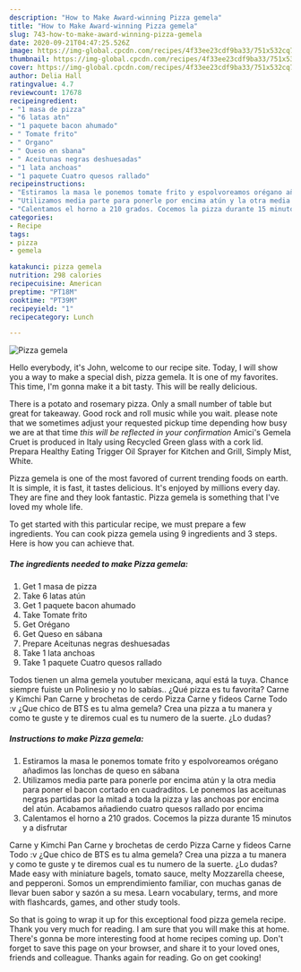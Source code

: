 ```yaml
---
description: "How to Make Award-winning Pizza gemela"
title: "How to Make Award-winning Pizza gemela"
slug: 743-how-to-make-award-winning-pizza-gemela
date: 2020-09-21T04:47:25.526Z
image: https://img-global.cpcdn.com/recipes/4f33ee23cdf9ba33/751x532cq70/pizza-gemela-foto-principal.jpg
thumbnail: https://img-global.cpcdn.com/recipes/4f33ee23cdf9ba33/751x532cq70/pizza-gemela-foto-principal.jpg
cover: https://img-global.cpcdn.com/recipes/4f33ee23cdf9ba33/751x532cq70/pizza-gemela-foto-principal.jpg
author: Delia Hall
ratingvalue: 4.7
reviewcount: 17678
recipeingredient:
- "1 masa de pizza"
- "6 latas atn"
- "1 paquete bacon ahumado"
- " Tomate frito"
- " Organo"
- " Queso en sbana"
- " Aceitunas negras deshuesadas"
- "1 lata anchoas"
- "1 paquete Cuatro quesos rallado"
recipeinstructions:
- "Estiramos la masa le ponemos tomate frito y espolvoreamos orégano añadimos las lonchas de queso en sábana"
- "Utilizamos media parte para ponerle por encima atún y la otra media para poner el bacon cortado en cuadraditos. Le ponemos las aceitunas negras partidas por la mitad a toda la pizza y las anchoas por encima del atún. Acabamos añadiendo cuatro quesos rallado por encima"
- "Calentamos el horno a 210 grados. Cocemos la pizza durante 15 minutos y a disfrutar"
categories:
- Recipe
tags:
- pizza
- gemela

katakunci: pizza gemela 
nutrition: 298 calories
recipecuisine: American
preptime: "PT18M"
cooktime: "PT39M"
recipeyield: "1"
recipecategory: Lunch

---
```



![Pizza gemela](https://img-global.cpcdn.com/recipes/4f33ee23cdf9ba33/751x532cq70/pizza-gemela-foto-principal.jpg)

Hello everybody, it's John, welcome to our recipe site. Today, I will show you a way to make a special dish, pizza gemela. It is one of my favorites. This time, I'm gonna make it a bit tasty. This will be really delicious.

There is a potato and rosemary pizza. Only a small number of table but great for takeaway. Good rock and roll music while you wait. please note that we sometimes adjust your requested pickup time depending how busy we are at that time *this will be reflected in your confirmation* Amici&#39;s Gemela Cruet is produced in Italy using Recycled Green glass with a cork lid. Prepara Healthy Eating Trigger Oil Sprayer for Kitchen and Grill, Simply Mist, White.

Pizza gemela is one of the most favored of current trending foods on earth. It is simple, it is fast, it tastes delicious. It's enjoyed by millions every day. They are fine and they look fantastic. Pizza gemela is something that I've loved my whole life.


To get started with this particular recipe, we must prepare a few ingredients. You can cook pizza gemela using 9 ingredients and 3 steps. Here is how you can achieve that.

<!--inarticleads1-->

##### The ingredients needed to make Pizza gemela:

1. Get 1 masa de pizza
1. Take 6 latas atún
1. Get 1 paquete bacon ahumado
1. Take  Tomate frito
1. Get  Orégano
1. Get  Queso en sábana
1. Prepare  Aceitunas negras deshuesadas
1. Take 1 lata anchoas
1. Take 1 paquete Cuatro quesos rallado


Todos tienen un alma gemela youtuber mexicana, aquí está la tuya. Chance siempre fuiste un Polinesio y no lo sabías.. ¿Qué pizza es tu favorita? Carne y Kimchi Pan Carne y brochetas de cerdo Pizza Carne y fideos Carne Todo :v ¿Que chico de BTS es tu alma gemela? Crea una pizza a tu manera y como te guste y te diremos cual es tu numero de la suerte. ¿Lo dudas? 

<!--inarticleads2-->

##### Instructions to make Pizza gemela:

1. Estiramos la masa le ponemos tomate frito y espolvoreamos orégano añadimos las lonchas de queso en sábana
1. Utilizamos media parte para ponerle por encima atún y la otra media para poner el bacon cortado en cuadraditos. Le ponemos las aceitunas negras partidas por la mitad a toda la pizza y las anchoas por encima del atún. Acabamos añadiendo cuatro quesos rallado por encima
1. Calentamos el horno a 210 grados. Cocemos la pizza durante 15 minutos y a disfrutar


Carne y Kimchi Pan Carne y brochetas de cerdo Pizza Carne y fideos Carne Todo :v ¿Que chico de BTS es tu alma gemela? Crea una pizza a tu manera y como te guste y te diremos cual es tu numero de la suerte. ¿Lo dudas? Made easy with miniature bagels, tomato sauce, melty Mozzarella cheese, and pepperoni. Somos un emprendimiento familiar, con muchas ganas de llevar buen sabor y sazón a su mesa. Learn vocabulary, terms, and more with flashcards, games, and other study tools. 

So that is going to wrap it up for this exceptional food pizza gemela recipe. Thank you very much for reading. I am sure that you will make this at home. There's gonna be more interesting food at home recipes coming up. Don't forget to save this page on your browser, and share it to your loved ones, friends and colleague. Thanks again for reading. Go on get cooking!
